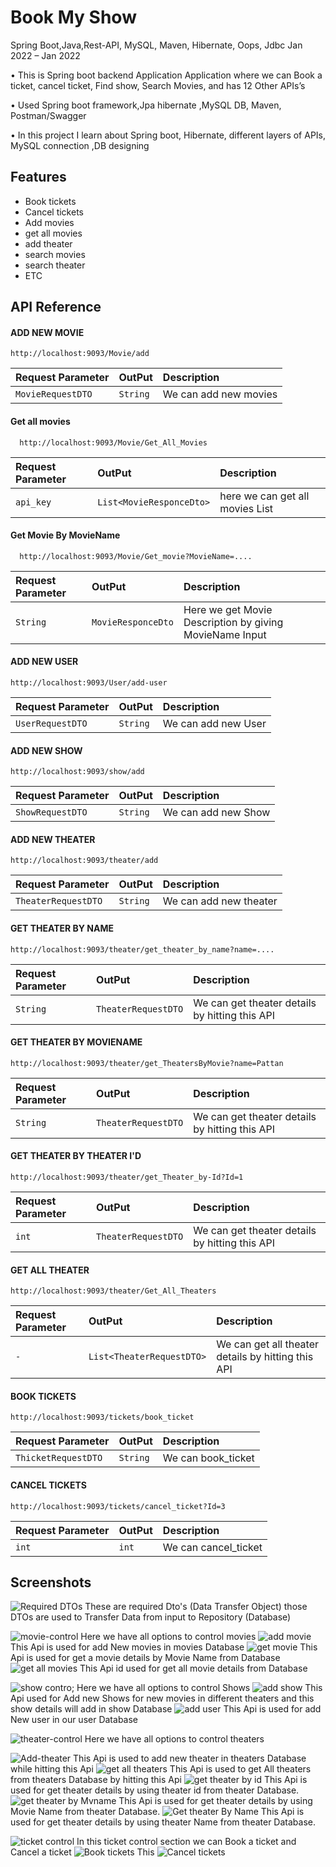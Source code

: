 
# Book My Show 

Spring Boot,Java,Rest-API, MySQL, Maven, Hibernate, Oops, Jdbc Jan 2022 – Jan 2022

• This is Spring boot backend Application Application where we can Book a ticket, cancel ticket, Find show, Search Movies, and has 12 Other APIs’s

• Used Spring boot framework,Jpa hibernate ,MySQL DB, Maven, Postman/Swagger

• In this project I learn about Spring boot, Hibernate, different layers of APIs, MySQL connection ,DB designing

## Features

- Book tickets 
- Cancel tickets
- Add movies 
- get all movies
- add theater 
- search movies
- search theater
- ETC



## API Reference


#### ADD NEW MOVIE 
```http
http://localhost:9093/Movie/add
```

| Request Parameter | OutPut     | Description                       |
| :-------- | :------- | :-------------------------------- |
| `MovieRequestDTO`      | `String`    | We can add new movies |



#### Get all movies

```http
  http://localhost:9093/Movie/Get_All_Movies
```

| Request Parameter | OutPut     | Description                |
| :-------- | :------- | :------------------------- |
| `api_key` | `List<MovieResponceDto>` | here we can get all movies List |

#### Get Movie By MovieName

```http
  http://localhost:9093/Movie/Get_movie?MovieName=....
```

| Request Parameter | OutPut     | Description                       |
| :-------- | :------- | :-------------------------------- |
| `String`      | `MovieResponceDto`    | Here we get Movie Description by giving  MovieName Input |



#### ADD NEW USER 
```http
http://localhost:9093/User/add-user
```

| Request Parameter | OutPut     | Description            |
| :-------- | :------- | :-------------------------------- |
| `UserRequestDTO`      | `String`    | We can add new User |



#### ADD NEW SHOW 
```http
http://localhost:9093/show/add
```

| Request Parameter | OutPut     | Description            |
| :-------- | :------- | :-------------------------------- |
| `ShowRequestDTO`      | `String`    | We can add new Show |



#### ADD NEW THEATER 
```http
http://localhost:9093/theater/add
```

| Request Parameter | OutPut     | Description            |
| :-------- | :------- | :-------------------------------- |
| `TheaterRequestDTO`      | `String`    | We can add new theater |


#### GET THEATER BY NAME 
```http
http://localhost:9093/theater/get_theater_by_name?name=....
```

| Request Parameter | OutPut     | Description            |
| :-------- | :------- | :-------------------------------- |
| `String`      | `TheaterRequestDTO`    | We can get theater details by hitting this API |


#### GET THEATER BY MOVIENAME 
```http
http://localhost:9093/theater/get_TheatersByMovie?name=Pattan
```

| Request Parameter | OutPut     | Description            |
| :-------- | :------- | :-------------------------------- |
| `String`      | `TheaterRequestDTO`    | We can get theater details by hitting this API |


#### GET THEATER BY THEATER I'D 
```http
http://localhost:9093/theater/get_Theater_by-Id?Id=1

```

| Request Parameter | OutPut     | Description            |
| :-------- | :------- | :-------------------------------- |
| `int`      | `TheaterRequestDTO`    | We can get theater details by hitting this API |


#### GET ALL THEATER
```http
http://localhost:9093/theater/Get_All_Theaters

```

| Request Parameter | OutPut     | Description            |
| :-------- | :------- | :-------------------------------- |
| `-`      | `List<TheaterRequestDTO>`    | We can get all theater details by hitting this API |


#### BOOK TICKETS 
```http
http://localhost:9093/tickets/book_ticket

```

| Request Parameter | OutPut     | Description            |
| :-------- | :------- | :-------------------------------- |
| `ThicketRequestDTO`      | `String`    | We can book_ticket |


#### CANCEL TICKETS 
```http
http://localhost:9093/tickets/cancel_ticket?Id=3

```

| Request Parameter | OutPut     | Description            |
| :-------- | :------- | :-------------------------------- |
| `int`      | `int`    | We can cancel_ticket |





## Screenshots
![Required DTOs](https://user-images.githubusercontent.com/105160327/217212094-6cb04843-b39d-4c68-bf13-8da9e3bd24a7.jpg)
These are required Dto's (Data Transfer Object) those DTOs are used to Transfer Data from input to Repository (Database)

![movie-control](https://user-images.githubusercontent.com/105160327/217212159-41a43ab4-825e-4726-bbe6-e2684189dca8.jpg)
Here we have all options to control movies
![add movie](https://user-images.githubusercontent.com/105160327/217212109-e114a5d0-0a0e-47e0-ace1-2daf5c20e950.jpg)
This Api is used for add New movies in movies Database
![get movie](https://user-images.githubusercontent.com/105160327/217212144-838c03f5-67f5-4e5b-9e2a-9494aee3ccc6.jpg)
This Api is used for get a movie details by Movie Name from Database
![get all movies](https://user-images.githubusercontent.com/105160327/217212139-82cc5b9d-8ec8-42dc-9ea1-653756f8eba6.jpg)
This Api id used for get all movie details  from Database


![show contro;](https://user-images.githubusercontent.com/105160327/217212100-7e8d78e1-0350-4a20-9e61-f38d220d02d2.jpg)
Here we have all options to control Shows
![add show](https://user-images.githubusercontent.com/105160327/217212115-6005949e-1608-4e80-a3e2-89faa376ba08.jpg)
This Api used for Add new Shows for new movies in different theaters and this show details will add in show Database
![add user](https://user-images.githubusercontent.com/105160327/217212119-65065b7e-a048-4c6f-87e2-49d5d27e52c9.jpg)
This Api is used for add New user in our user Database

![theater-control](https://user-images.githubusercontent.com/105160327/217212105-2ca54b98-4f2a-44a3-b496-5d027aa0bc84.jpg)
Here we have all options to control theaters

![Add-theater](https://user-images.githubusercontent.com/105160327/217212122-e9618517-0943-489a-a7a1-23ba0e495e89.jpg)
This Api is used to add new theater in theaters Database while hitting this Api
![get all theaters](https://user-images.githubusercontent.com/105160327/217212142-c010ce23-a3f6-4457-b67c-76d2af4184d8.jpg)
This Api is used to get All theaters from theaters Database by hitting this Api
![get theater by id](https://user-images.githubusercontent.com/105160327/217212147-639911e4-e552-497a-b7ad-be813123778c.jpg)
This Api is used for get theater details by using theater id from theater Database.
![get theater by Mvname](https://user-images.githubusercontent.com/105160327/217212149-d65b18b8-609a-4883-9b2a-d95af6b753fa.jpg)
This Api is used for get theater details by using Movie Name from theater Database.
![Get theater By Name](https://user-images.githubusercontent.com/105160327/217212155-11be0bb1-baca-4ee6-8f82-53e5f48f081d.jpg)
This Api is used for get theater details by using theater Name from theater Database.

![ticket control ](https://user-images.githubusercontent.com/105160327/217212108-6ec62d1d-8d9e-4333-b420-fee4afb7bad1.jpg)
In this ticket control section we can Book a ticket and Cancel a ticket
![Book tickets ](https://user-images.githubusercontent.com/105160327/217212130-bbb878d1-6b24-4c95-ab51-c04a04103bd1.jpg)
This
![Cancel tickets](https://user-images.githubusercontent.com/105160327/217212135-ec4cba53-f483-45a9-af3d-43298e452eb0.jpg)




